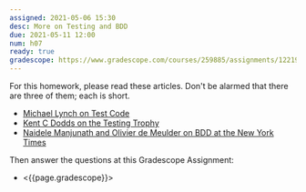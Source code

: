 ```yaml
---
assigned: 2021-05-06 15:30
desc: More on Testing and BDD
due: 2021-05-11 12:00
num: h07
ready: true
gradescope: https://www.gradescope.com/courses/259885/assignments/1221999
---
```


<div style="display:none;">https://ucsb-cs148.github.io/w19/hwk/h07/</div>

For this homework, please read these articles.   Don't be alarmed that there are three of them; each is short.

* [Michael Lynch on Test Code](https://mtlynch.io/good-developers-bad-tests/) 
* [Kent C Dodds on the Testing Trophy](https://kentcdodds.com/blog/unit-vs-integration-vs-e2e-tests)
* [Naidele Manjunath and Olivier de Meulder on BDD at the New York Times](https://open.nytimes.com/no-code-no-problem-writing-tests-in-plain-english-537827eaaa6e)


Then answer the questions at this Gradescope Assignment:

* <{{page.gradescope}}>
